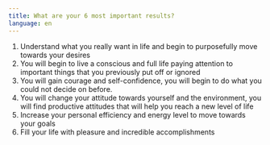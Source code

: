 ```yaml
---
title: What are your 6 most important results?
language: en
---
```


<ol>
   <li>Understand what you really want in life and begin to purposefully move towards your desires</li>
   <li>You will begin to live a conscious and full life paying attention to important things that you previously put off or ignored</li>
   <li>You will gain courage and self-confidence, you will begin to do what you could not decide on before.</li>
   <li>You will change your attitude towards yourself and the environment, you will find productive attitudes that will help you reach a new level of life</li>
   <li>Increase your personal efficiency and energy level to move towards your goals</li>
   <li>Fill your life with pleasure and incredible accomplishments</li>
</ol>
